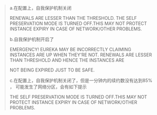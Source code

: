 > a.在配置上，自我保护机制关闭
>
> RENEWALS ARE LESSER THAN THE THRESHOLD. THE SELF PRESERVATION MODE IS TURNED OFF.THIS MAY NOT PROTECT INSTANCE EXPIRY IN CASE OF NETWORK/OTHER PROBLEMS.
>
> b.自我保护机制开启了
>
> EMERGENCY! EUREKA MAY BE INCORRECTLY CLAIMING INSTANCES ARE UP WHEN THEY'RE NOT. RENEWALS ARE LESSER THAN THRESHOLD AND HENCE THE INSTANCES ARE
>
> NOT BEING EXPIRED JUST TO BE SAFE.
>
> c.在配置上，自我保护机制关闭了，但是一分钟内的续约数没有达到85% ， 可能发生了网络分区，会有如下提示
>
> THE SELF PRESERVATION MODE IS TURNED OFF.THIS MAY NOT PROTECT INSTANCE EXPIRY IN CASE OF NETWORK/OTHER PROBLEMS.

